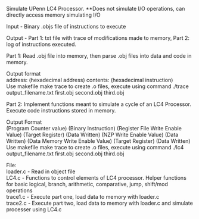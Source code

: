 Simulate UPenn LC4 Processor. **Does not simulate I/O operations, can directly access memory simulating I/O

Input - Binary .objs file of instructions to execute

Output - Part 1: txt file with trace of modifications made to memory, Part 2: log of instructions executed.

Part 1:
Read .obj file into memory, then parse .obj files into data and code in memory.

Output format   
address: (hexadecimal address) contents: (hexadecimal instruction)   
Use makefile make trace to create .o files, execute using command ./trace output_filename.txt first.obj second.obj third.obj

Part 2:
Implement functions meant to simulate a cycle of an LC4 Processor. Execute code instructions stored in memory.

Output Format   
(Program Counter value) (Binary Instruction) (Register File Write Enable Value) (Target Register) (Data Written) (NZP Write Enable Value) (Data Written) (Data Memory Write Enable Value) (Target Register) (Data Written)   
Use makefile make trace to create .o files, execute using command ./lc4 output_filename.txt first.obj second.obj third.obj   

File:   
loader.c - Read in object file   
LC4.c - Functions to control elements of LC4 processor. Helper functions for basic logical, branch, arithmetic, comparative, jump, shift/mod operations        
trace1.c  - Execute part one, load data to memory with loader.c   
trace2.c - Execute part two, load data to memory with loader.c and simulate processer using LC4.c   

